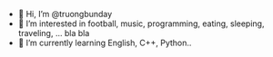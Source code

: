 - 👋 Hi, I’m @truongbunday
- 👀 I’m interested in football, music, programming, eating, sleeping, traveling, ... bla bla
- 🌱 I’m currently learning English, C++, Python..

<!---
truongbunday/truongbunday is a ✨ special ✨ repository because its `README.md` (this file) appears on your GitHub profile.
You can click the Preview link to take a look at your changes.
--->
